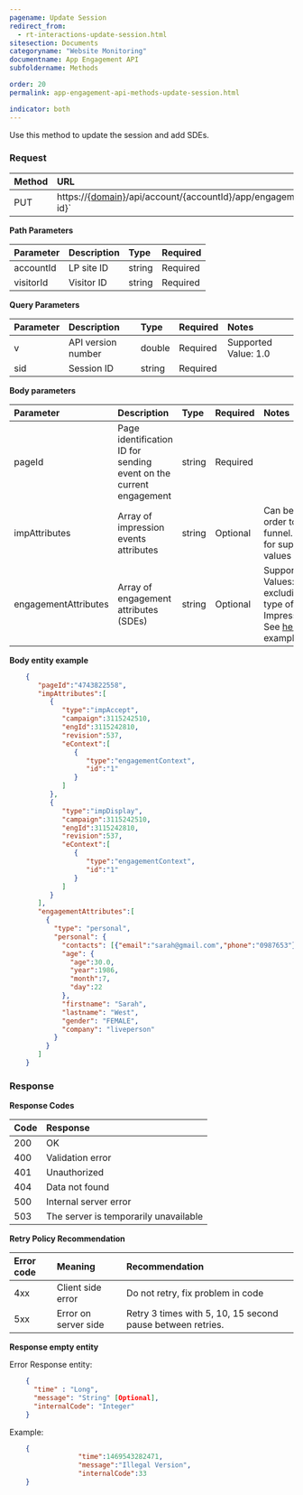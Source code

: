 ```yaml
---
pagename: Update Session
redirect_from:
  - rt-interactions-update-session.html
sitesection: Documents
categoryname: "Website Monitoring"
documentname: App Engagement API
subfoldername: Methods

order: 20
permalink: app-engagement-api-methods-update-session.html

indicator: both
---
```


Use this method to update the session and add SDEs.

### Request

| Method | URL |
| :--- | :--- |
| PUT |https://[{domain}](/agent-domain-domain-api.html)/api/account/{accountId}/app/engagement/visitors/{visitor-id}` |

**Path Parameters**

| Parameter | Description | Type | Required |
| :--- | :--- | :--- | :--- |
| accountId | LP site ID | string  | Required |
| visitorId | Visitor ID | string | Required |

**Query Parameters**

| Parameter | Description | Type | Required | Notes |
| :--- | :--- | :--- | :--- | :--- |
| v | API version number | double | Required | Supported Value: 1.0  |
| sid | Session ID | string | Required | |

**Body parameters**

| Parameter | Description | Type | Required | Notes |
| :--- | :--- | :--- | :--- | :--- |
| pageId | Page identification ID for sending event on the current engagement | string | Required  ||
| impAttributes | Array of impression events attributes | string | Optional | Can be used in order to update funnel. See [here](rt-interactions-example.html) for supported values examples |
| engagementAttributes | Array of engagement attributes (SDEs) | string | Optional | Supported Values: all SDEs excluding the type of ImpressionEvent. See [here](engagement-attributes-types.html) for examples.  |

**Body entity example**

```json
    {  
       "pageId":"4743822558",
       "impAttributes":[  
          {  
             "type":"impAccept",
             "campaign":3115242510,
             "engId":3115242810,
             "revision":537,
             "eContext":[  
                {  
                   "type":"engagementContext",
                   "id":"1"
                }
             ]
          },
          {  
             "type":"impDisplay",
             "campaign":3115242510,
             "engId":3115242810,
             "revision":537,
             "eContext":[  
                {  
                   "type":"engagementContext",
                   "id":"1"
                }
             ]
          }
       ],
       "engagementAttributes":[
         {
           "type": "personal",
           "personal": {
             "contacts": [{"email":"sarah@gmail.com","phone":"0987653"}],
             "age": {
               "age":30.0,
               "year":1986,
               "month":7,
               "day":22
             },
             "firstname": "Sarah",
             "lastname": "West",
             "gender": "FEMALE",
             "company": "liveperson"
           }
         }
       ]
    }
```

### Response

**Response Codes**

| Code | Response |
| :--- | :--- |
| 200 | OK |
| 400 | Validation error |
| 401 | Unauthorized |
| 404 | Data not found |
| 500 | Internal server error |
| 503 | The server is temporarily unavailable |

**Retry Policy Recommendation**

| Error code | Meaning | Recommendation |
| :--- | :--- | :--- |
| 4xx | Client side error | Do not retry, fix problem in code |
| 5xx | Error on server side | Retry 3 times with 5, 10, 15 second pause between retries. |

**Response empty entity**

Error Response entity:

```json
    {
      "time" : "Long",
      "message": "String" [Optional],
      "internalCode": "Integer"
    }
```

Example:

```json
    {
                 "time":1469543282471,
                 "message":"Illegal Version",
                 "internalCode":33
    }
```
